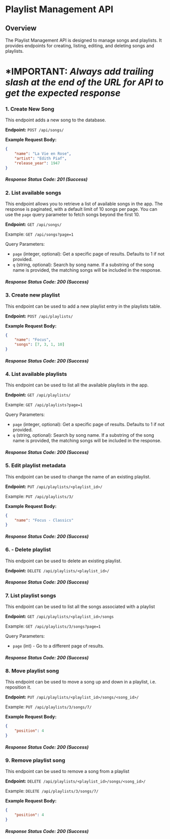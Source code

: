 # Playlist Management API

## Overview
The Playlist Management API is designed to manage songs and playlists. It provides endpoints for creating, listing, editing, and deleting songs and playlists.

#       *IMPORTANT: ***Always add trailing slash at the end of the URL for API to get the expected response***

### 1. Create New Song
This endpoint adds a new song to the database.

**Endpoint:** `POST /api/songs/`

**Example Request Body:**
```json
{
    "name": "La Vie en Rose",
    "artist": "Edith Piaf",
    "release_year": 1947
}
```
##### Response Status Code: 201 (Success)

### 2. List available songs

This endpoint allows you to retrieve a list of available songs in the app. The response is paginated, with a default limit of 10 songs per page. You can use the `page` query parameter to fetch songs beyond the first 10.

**Endpoint:** `GET /api/songs/`

Example: `GET /api/songs?page=1`

Query Parameters:

- `page` (integer, optional): Get a specific page of results. Defaults to 1 if not provided.
- `q` (string, optional): Search by song name. If a substring of the song name is provided, the matching songs will be included in the response.

##### Response Status Code: 200 (Success)


### 3. Create new playlist

This endpoint can be used to add a new playlist entry in the playlists table.

**Endpoint:** `POST /api/playlists/`

**Example Request Body:**
```json
{
    "name": "Focus",
    "songs": [7, 3, 1, 10]
}
```
##### Response Status Code: 200 (Success)


### 4. List available playlists

This endpoint can be used to list all the available playlists in the app.

**Endpoint:** `GET /api/playlists/`

Example: `GET /api/playlists?page=1`

Query Parameters:
- `page` (integer, optional): Get a specific page of results. Defaults to 1 if not provided.
- `q` (string, optional): Search by song name. If a substring of the song name is provided, the matching songs will be included in the response.

##### Response Status Code: 200 (Success)


### 5. Edit playlist metadata

This endpoint can be used to change the name of an existing playlist.

**Endpoint:** `PUT /api/playlists/<playlist_id>/`

Example: `PUT /api/playlists/3/`

**Example Request Body:**
```json
{
    "name": "Focus - Classics"
}
```
##### Response Status Code: 200 (Success)

### 6. - Delete playlist

This endpoint can be used to delete an existing playlist.

**Endpoint:** `DELETE /api/playlists/<playlist_id>/`

##### Response Status Code: 200 (Success)

### 7. List playlist songs

This endpoint can be used to list all the songs associated with a playlist

**Endpoint:** `GET /api/playlists/<playlist_id>/songs`

Example: `GET /api/playlists/3/songs?page=1`

Query Parameters:
- `page` (int) - Go to a different page of results.

##### Response Status Code: 200 (Success)

### 8. Move playlist song

This endpoint can be used to move a song up and down in a playlist, i.e. reposition it.

**Endpoint:** `PUT /api/playlists/<playlist_id>/songs/<song_id>/`

Example: `PUT /api/playlists/3/songs/7/`

**Example Request Body:**
```json
{
    "position": 4
}
```

##### Response Status Code: 200 (Success)

### 9. Remove playlist song

This endpoint can be used to remove a song from a playlist

**Endpoint:** `DELETE /api/playlists/<playlist_id>/songs/<song_id>/`

Example: `DELETE /api/playlists/3/songs/7/`

**Example Request Body:**
```json
{
    "position": 4
}
```

##### Response Status Code: 200 (Success)
